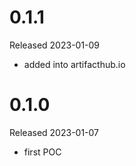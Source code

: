 # 0.1.1

Released 2023-01-09

- added into artifacthub.io

# 0.1.0

Released 2023-01-07

- first POC
